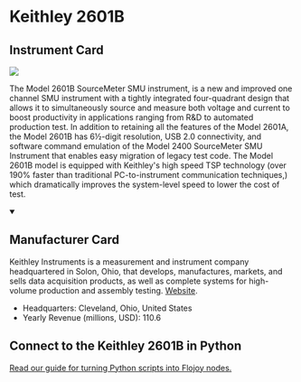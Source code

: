 
# Keithley 2601B

## Instrument Card

<img src="https://v5.airtableusercontent.com/v1/19/19/1691539200000/Ey9yJfOs9Oq7wJCXvQIOGg/n1EWB4R5G5dDghOBm4qvw101rPOx8N4i0DASUxEuuJS3DbUJFGmGLZUU6TMJ39T_uzXOtwKCfcr1imKfbdc0_QEAFOacpFaHCGHk7YUX9mw/cjUXk5RK5syAFf3vq-Z4hm6jGxV3seOz26Y0-60U2RA"/>
<p>The Model 2601B SourceMeter SMU instrument, is a new and improved one channel SMU instrument with a tightly integrated four-quadrant design that allows it to simultaneously source and measure both voltage and current to boost productivity in applications ranging from R&D to automated production test. In addition to retaining all the features of the Model 2601A, the Model 2601B has 6½-digit resolution, USB 2.0 connectivity, and software command emulation of the Model 2400 SourceMeter SMU Instrument that enables easy migration of legacy test code. The Model 2601B model is equipped with Keithley's high speed TSP technology (over 190% faster than traditional PC-to-instrument communication techniques,) which dramatically improves the system-level speed to lower the cost of test.</p>

<details open>
<summary><h2>Manufacturer Card</h2></summary>

Keithley Instruments is a measurement and instrument company headquartered in Solon, Ohio, that develops, manufactures, markets, and sells data acquisition products, as well as complete systems for high-volume production and assembly testing. <a href="https://www.tek.com/en">Website</a>.

<ul>
  <li>Headquarters: Cleveland, Ohio, United States</li>
  <li>Yearly Revenue (millions, USD): 110.6</li>
</ul>
</details>

## Connect to the Keithley 2601B in Python

[Read our guide for turning Python scripts into Flojoy nodes.](https://docs.flojoy.ai/custom-nodes/creating-custom-node/)


